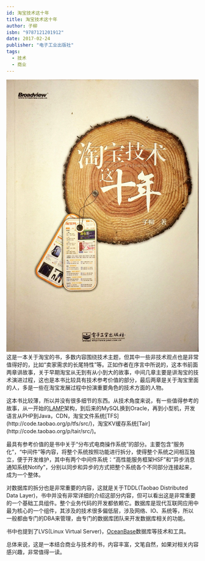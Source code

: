 ```yaml
---
id: 淘宝技术这十年
title: 淘宝技术这十年
author: 子柳
isbn: "9787121201912"
date: 2017-02-24
publisher: "电子工业出版社"
tags:
  - 技术
  - 商业
---
```

<img src="cover.jpg" alt="淘宝技术这十年" class="book-cover"> 这是一本关于淘宝的书，多数内容围绕技术主题，但其中一些非技术观点也是非常值得好的，比如“卖家需求的长尾特性”等。正如作者在序言中所说的，这本书前面两章讲故事，关于早期淘宝从无到有从小到大的故事，中间几章主要是讲淘宝的技术演进过程，这也是本书比较具有技术参考价值的部分，最后两章是关于淘宝里面的人，多是一些在淘宝发展过程中扮演重要角色的技术方面的人物。

这本书比较薄，所以并没有很多细节的东西。从技术角度来说，有一些值得参考的故事，从一开始的[LAMP](https://en.wikipedia.org/wiki/LAMP_(software_bundle))架构，到后来的MySQL换到Oracle，再到小型机，开发语言从PHP到Java，CDN，淘宝文件系统[TFS](http://code.taobao.org/p/tfs/src/)，淘宝KV缓存系统[Tair](http://code.taobao.org/p/tair/src/)。

最具有参考价值的是书中关于“分布式电商操作系统”的部分。主要包含“服务化”，“中间件”等内容，将整个系统按照功能进行拆分，使得整个系统之间相互独立，便于开发维护，其中有两个中间件系统：“高性能服务框架HSF”和“异步消息通知系统Notify”，分别以同步和异步的方式把整个系统各个不同部分连接起来，成为一个整体。

对数据库的拆分也是非常重要的内容，这就是关于TDDL(Taobao Distributed Data Layer)，书中并没有非常详细的介绍这部分内容，但可以看出这是非常重要的一个基础工具组件。整个业务代码的开发都依赖它。数据库是现代互联网应用中最为核心的一个组件，其涉及的技术很多偏低层，涉及网络、IO、系统等，所以一般都由专门的DBA来管理，由专门的数据库团队来开发数据库相关的功能。

书中也提到了LVS(Linux Virtual Server)，[OceanBase](http://code.taobao.org/p/OceanBase/src/)数据库等技术和工具。

总体来说，这是一本结合商业与技术的书，内容丰富，文笔自然，如果对相关内容感兴趣，非常值得一读。